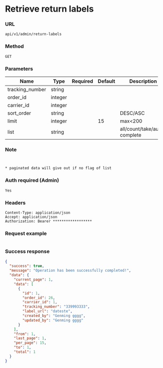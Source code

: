 # Retrieve return labels

### URL

```text
api/v1/admin/return-labels
```

### Method

```text
GET
```

### Parameters

| Name            | Type    | Required | Default | Description                                  |
|-----------------|---------|----------|---------|----------------------------------------------|
| tracking_number | string  |          |         |                                              |
| order_id        | integer |          |         |                                              |
| carrier_id      | integer |          |         |                                              |
| sort_order      | string  |          |         | DESC/ASC                                     |
| limit           | integer |          | 15      | max<200                                      |
| list            | string  |          |         | all/count/take/auto-complete                 |

### Note

```text


* paginated data will give out if no flag of list
```

### Auth required (Admin)

```text
Yes
```

### Headers

```text
Content-Type: application/json
Accept: application/json
Authorization: Bearer ******************
```

### Request example

```json

```

### Success response

```json
{
  "success": true,
  "message": "Operation has been successfully completed!",
  "data": {
    "current_page": 1,
    "data": [
      {
        "id": 1,
        "order_id": 26,
        "carrier_id": 1,
        "tracking_number": "339993333",
        "label_url": "dateste",
        "created_by": "Genming gggg",
        "updated_by": "Genming gggg"
      }
    ],
    "from": 1,
    "last_page": 1,
    "per_page": 15,
    "to": 1,
    "total": 1
  }
}
```